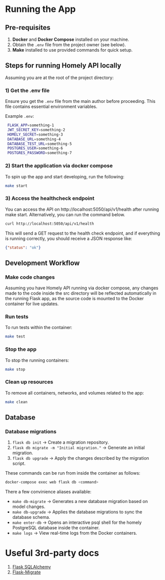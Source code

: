 # Running the App

## Pre-requisites

1. **Docker** and **Docker Compose** installed on your machine.
2. Obtain the `.env` file from the project owner (see below).
3. **Make** installed to use provided commands for quick setup.

## Steps for running Homely API locally

Assuming you are at the root of the project directory:

### 1) **Get the .env file**  
   Ensure you get the `.env` file from the main author before proceeding. This file contains essential environment variables.

   Example `.env`:
   ```bash 
    FLASK_APP=something-1
    JWT_SECRET_KEY=something-2
    HOMELY_SECRET=something-3
    DATABASE_URL=something-4
    DATABASE_TEST_URL=something-5
    POSTGRES_USER=something-6
    POSTGRES_PASSWORD=something-7 
   ```

### 2) Start the application via docker compose

To spin up the app and start developing, run the following:

```bash
make start
```

### 3) Access the healthcheck endpoint

You can access the API on http://localhost:5050/api/v1/health after running make start. Alternatively, you can run the command below.

```bash
curl http://localhost:5050/api/v1/health
```

This will send a GET request to the health check endpoint, and if everything is running correctly, you should receive a JSON response like:

```json
{"status": "ok"}
```


## Development Workflow

### Make code changes

Assuming you have Homely API running via docker compose, any changes made to the code inside the src directory will be reflected automatically in the running Flask app, as the source code is mounted to the Docker container for live updates.

### Run tests

To run tests within the container:

```bash
make test
```

### Stop the app

To stop the running containers:

```bash
make stop
```

### Clean up resources

To remove all containers, networks, and volumes related to the app:

```bash
make clean
```

## Database

### Database migrations

1. `flask db init` → Create a migration repository.
2. `flask db migrate -m "Initial migration."` → Generate an initial migration.
3. `flask db upgrade` → Apply the changes described by the migration script.


These commands can be run from inside the container as follows:
```bash
docker-compose exec web flask db <command>
```

There a few convinience aliases available:

- `make db-migrate` → Generates a new database migration based on model changes.
- `make db-upgrade` → Applies the database migrations to sync the database schema.
- `make enter-db` → Opens an interactive psql shell for the homely PostgreSQL database inside the container.
- `make logs` → View real-time logs from the Docker containers.

# Useful 3rd-party docs

1. [Flask SQLAlchemy](https://flask-sqlalchemy.palletsprojects.com/en/3.1.x/quickstart/)
2. [Flask-Migrate](https://flask-migrate.readthedocs.io/en/latest/)
